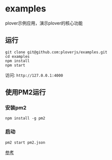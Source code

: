 # examples


plover示例应用，演示plover的核心功能


## 运行

```
git clone git@github.com:ploverjs/examples.git
cd examples
npm install
npm start
```

访问: `http://127.0.0.1:4000`


## 使用PM2运行


### 安装pm2

```
npm install -g pm2
```

### 启动

```
pm2 start pm2.json
```

[参考](http://pm2.keymetrics.io)
